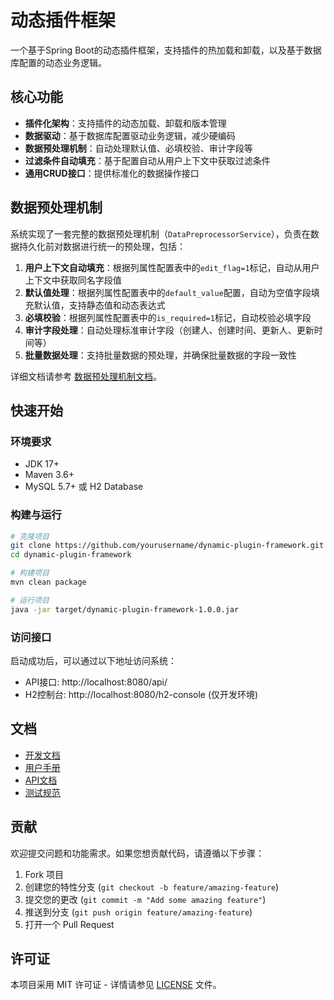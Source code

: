 # 动态插件框架

一个基于Spring Boot的动态插件框架，支持插件的热加载和卸载，以及基于数据库配置的动态业务逻辑。

## 核心功能

- **插件化架构**：支持插件的动态加载、卸载和版本管理
- **数据驱动**：基于数据库配置驱动业务逻辑，减少硬编码
- **数据预处理机制**：自动处理默认值、必填校验、审计字段等
- **过滤条件自动填充**：基于配置自动从用户上下文中获取过滤条件
- **通用CRUD接口**：提供标准化的数据操作接口

## 数据预处理机制

系统实现了一套完整的数据预处理机制（`DataPreprocessorService`），负责在数据持久化前对数据进行统一的预处理，包括：

1. **用户上下文自动填充**：根据列属性配置表中的`edit_flag=1`标记，自动从用户上下文中获取同名字段值
2. **默认值处理**：根据列属性配置表中的`default_value`配置，自动为空值字段填充默认值，支持静态值和动态表达式
3. **必填校验**：根据列属性配置表中的`is_required=1`标记，自动校验必填字段
4. **审计字段处理**：自动处理标准审计字段（创建人、创建时间、更新人、更新时间等）
5. **批量数据处理**：支持批量数据的预处理，并确保批量数据的字段一致性

详细文档请参考 [数据预处理机制文档](docs/dev/数据预处理机制.md)。

## 快速开始

### 环境要求

- JDK 17+
- Maven 3.6+
- MySQL 5.7+ 或 H2 Database

### 构建与运行

```bash
# 克隆项目
git clone https://github.com/yourusername/dynamic-plugin-framework.git
cd dynamic-plugin-framework

# 构建项目
mvn clean package

# 运行项目
java -jar target/dynamic-plugin-framework-1.0.0.jar
```

### 访问接口

启动成功后，可以通过以下地址访问系统：

- API接口: http://localhost:8080/api/
- H2控制台: http://localhost:8080/h2-console (仅开发环境)

## 文档

- [开发文档](docs/dev/开发文档.md)
- [用户手册](docs/user/getting-started.md)
- [API文档](docs/api/common-controller.md)
- [测试规范](docs/测试规范.md)

## 贡献

欢迎提交问题和功能需求。如果您想贡献代码，请遵循以下步骤：

1. Fork 项目
2. 创建您的特性分支 (`git checkout -b feature/amazing-feature`)
3. 提交您的更改 (`git commit -m "Add some amazing feature"`)
4. 推送到分支 (`git push origin feature/amazing-feature`)
5. 打开一个 Pull Request

## 许可证

本项目采用 MIT 许可证 - 详情请参见 [LICENSE](LICENSE) 文件。
